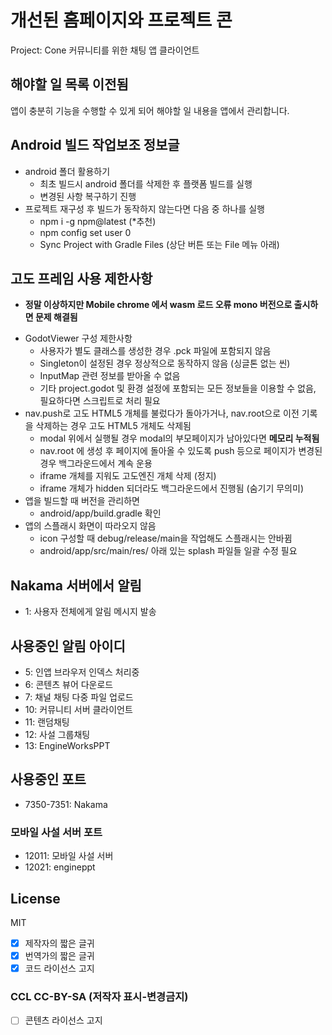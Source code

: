 # 개선된 홈페이지와 프로젝트 콘
Project: Cone 커뮤니티를 위한 채팅 앱 클라이언트

## 해야할 일 목록 이전됨
앱이 충분히 기능을 수행할 수 있게 되어 해야할 일 내용을 앱에서 관리합니다.

## Android 빌드 작업보조 정보글
- android 폴더 활용하기
  - 최초 빌드시 android 폴더를 삭제한 후 플랫폼 빌드를 실행
  - 변경된 사항 복구하기 진행
- 프로젝트 재구성 후 빌드가 동작하지 않는다면 다음 중 하나를 실행
  - npm i -g npm@latest (*추천)
  - npm config set user 0
  - Sync Project with Gradle Files (상단 버튼 또는 File 메뉴 아래)

## 고도 프레임 사용 제한사항
* **정말 이상하지만 Mobile chrome 에서 wasm 로드 오류 mono 버전으로 출시하면 문제 해결됨**
- GodotViewer 구성 제한사항
  - 사용자가 별도 클래스를 생성한 경우 .pck 파일에 포함되지 않음
  - Singleton이 설정된 경우 정상적으로 동작하지 않음 (싱글톤 없는 씬)
  - InputMap 관련 정보를 받아올 수 없음
  - 기타 project.godot 및 환경 설정에 포함되는 모든 정보들을 이용할 수 없음, 필요하다면 스크립트로 처리 필요
- nav.push로 고도 HTML5 개체를 불렀다가 돌아가거나, nav.root으로 이전 기록을 삭제하는 경우 고도 HTML5 개체도 삭제됨
  - modal 위에서 실행될 경우 modal의 부모페이지가 남아있다면 **메모리 누적됨**
  - nav.root 에 생성 후 페이지에 돌아올 수 있도록 push 등으로 페이지가 변경된 경우 백그라운드에서 계속 운용
  - iframe 개체를 지워도 고도엔진 개체 삭제 (정지)
  - iframe 개체가 hidden 되더라도 백그라운드에서 진행됨 (숨기기 무의미)
- 앱을 빌드할 때 버전을 관리하면
  - android/app/build.gradle 확인
- 앱의 스플래시 화면이 따라오지 않음
  - icon 구성할 때 debug/release/main을 작업해도 스플래시는 안바뀜
  - android/app/src/main/res/ 아래 있는 splash 파일들 일괄 수정 필요

## Nakama 서버에서 알림
- 1: 사용자 전체에게 알림 메시지 발송

## 사용중인 알림 아이디
- 5: 인앱 브라우저 인덱스 처리중
- 6: 콘텐츠 뷰어 다운로드
- 7: 채널 채팅 다중 파일 업로드
- 10: 커뮤니티 서버 클라이언트
- 11: 랜덤채팅
- 12: 사설 그룹채팅
- 13: EngineWorksPPT

## 사용중인 포트
- 7350-7351: Nakama
### 모바일 사설 서버 포트
- 12011: 모바일 사설 서버
- 12021: engineppt

## License
MIT
- [x] 제작자의 짧은 글귀
- [x] 번역가의 짧은 글귀
- [x] 코드 라이선스 고지

### CCL CC-BY-SA (저작자 표시-변경금지)
- [ ] 콘텐츠 라이선스 고지